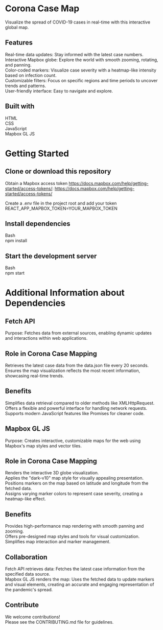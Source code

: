 # Corona Case Map

Visualize the spread of COVID-19 cases in real-time with this interactive global map.

## Features

Real-time data updates: Stay informed with the latest case numbers.\
Interactive Mapbox globe: Explore the world with smooth zooming, rotating, and panning.\
Color-coded markers: Visualize case severity with a heatmap-like intensity based on infection count.\
Customizable filters: Focus on specific regions and time periods to uncover trends and patterns.\
User-friendly interface: Easy to navigate and explore.

## Built with

HTML\
CSS\
JavaScript\
Mapbox GL JS

# Getting Started

## Clone or download this repository
Obtain a Mapbox access token
https://docs.mapbox.com/help/getting-started/access-tokens/: https://docs.mapbox.com/help/getting-started/access-tokens/

Create a .env file in the project root and add your token\
REACT_APP_MAPBOX_TOKEN=YOUR_MAPBOX_TOKEN

## Install dependencies
Bash\
npm install


## Start the development server
Bash\
npm start


# Additional Information about Dependencies
## Fetch API

Purpose: Fetches data from external sources, enabling dynamic updates and interactions within web applications.
## Role in Corona Case Mapping
Retrieves the latest case data from the data.json file every 20 seconds.\
Ensures the map visualization reflects the most recent information, showcasing real-time trends.
## Benefits
Simplifies data retrieval compared to older methods like XMLHttpRequest.\
Offers a flexible and powerful interface for handling network requests.\
Supports modern JavaScript features like Promises for cleaner code.
## Mapbox GL JS

Purpose: Creates interactive, customizable maps for the web using Mapbox's map styles and vector tiles.
## Role in Corona Case Mapping
Renders the interactive 3D globe visualization.\
Applies the "dark-v10" map style for visually appealing presentation.\
Positions markers on the map based on latitude and longitude from the fetched data.\
Assigns varying marker colors to represent case severity, creating a heatmap-like effect.
## Benefits
Provides high-performance map rendering with smooth panning and zooming.\
Offers pre-designed map styles and tools for visual customization.\
Simplifies map interaction and marker management.
## Collaboration

Fetch API retrieves data: Fetches the latest case information from the specified data source.\
Mapbox GL JS renders the map: Uses the fetched data to update markers and visual elements, creating an accurate and engaging representation of the pandemic's spread.
## Contribute

We welcome contributions!\
Please see the CONTRIBUTING.md file for guidelines.
